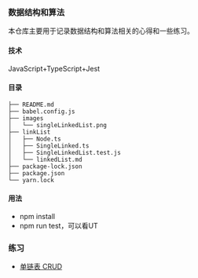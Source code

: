 ### 数据结构和算法
本仓库主要用于记录数据结构和算法相关的心得和一些练习。

#### 技术
JavaScript+TypeScript+Jest

#### 目录
```
├── README.md
├── babel.config.js
├── images
│   └── singleLinkedList.png
├── linkList
│   ├── Node.ts
│   ├── SingleLinked.ts
│   ├── SingleLinkedList.test.js
│   └── linkedList.md
├── package-lock.json
├── package.json
└── yarn.lock
```
#### 用法
- npm install 
- npm run test，可以看UT
 
### 练习
- [单链表 CRUD](./linkList/SingleLinked.ts)